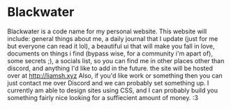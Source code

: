 # Blackwater
Blackwater is a code name for my personal website. This website will include:
general things about me,
a daily journal that I update (just for me but everyone can read it lol),
a beautiful ui that will make you fall in love,
documents on things i find (bypass wise, for a community i'm apart of),
some secrets ;),
a socials list, so you can find me in other places other than discord,
and anything I'd like to add in the future.
the site will be hosted over at http://liamsh.xyz
Also, if you'd like work or something then you can just contact me over Discord and we can probably set something up. I currently am able to design sites using CSS, and I can probably build you something fairly nice looking for a suffiecient amount of money.
:3
